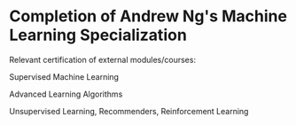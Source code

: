 # **Completion of Andrew Ng's Machine Learning Specialization**

Relevant certification of external modules/courses:

Supervised Machine Learning

Advanced Learning Algorithms

Unsupervised Learning, Recommenders, Reinforcement Learning
